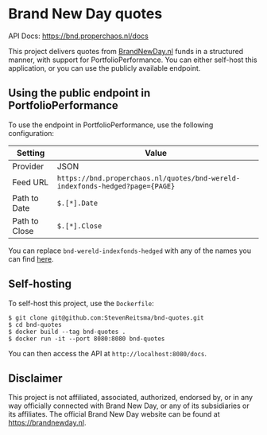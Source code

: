 # Brand New Day quotes

API Docs: https://bnd.properchaos.nl/docs

This project delivers quotes from [BrandNewDay.nl](https://brandnewday.nl) funds in a structured manner, with support for PortfolioPerformance.
You can either self-host this application, or you can use the publicly available endpoint.

## Using the public endpoint in PortfolioPerformance
To use the endpoint in PortfolioPerformance, use the following configuration:

| Setting | Value |
|-|-|
| Provider  | JSON  |
| Feed URL  | `https://bnd.properchaos.nl/quotes/bnd-wereld-indexfonds-hedged?page={PAGE}`  |
| Path to Date | `$.[*].Date` |
| Path to Close | `$.[*].Close` |

You can replace `bnd-wereld-indexfonds-hedged` with any of the names you can find [here](https://bnd.properchaos.nl/funds).

## Self-hosting
To self-host this project, use the `Dockerfile`:

```
$ git clone git@github.com:StevenReitsma/bnd-quotes.git
$ cd bnd-quotes
$ docker build --tag bnd-quotes .
$ docker run -it --port 8080:8080 bnd-quotes
```

You can then access the API at `http://localhost:8080/docs`.

## Disclaimer

This project is not affiliated, associated, authorized, endorsed by, or in any way officially connected with Brand New Day, or any of its subsidiaries or its affiliates. The official Brand New Day website can be found at https://brandnewday.nl.
